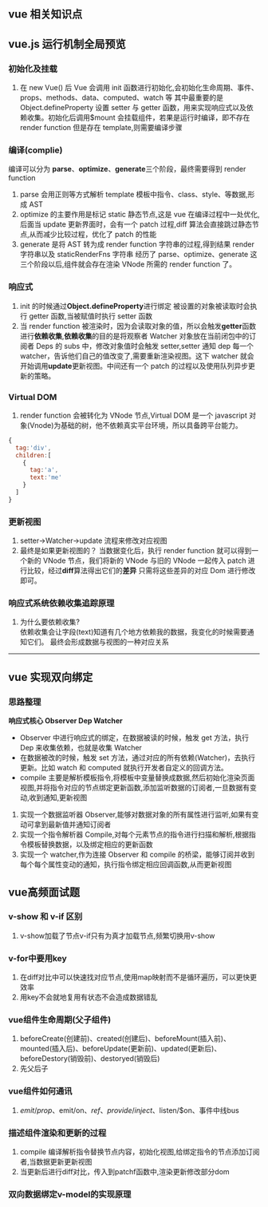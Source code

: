 ## vue 相关知识点

## vue.js 运行机制全局预览

### 初始化及挂载

1. 在 new Vue() 后 Vue 会调用 init 函数进行初始化,会初始化生命周期、事件、props、methods、data、computed、watch 等 其中最重要的是 Object.defineProperty 设置 setter 与 getter 函数，用来实现响应式以及依赖收集。初始化后调用\$mount 会挂载组件，若果是运行时编译，即不存在 render function 但是存在 template,则需要编译步骤

### 编译(complie)

编译可以分为 **parse**、**optimize**、**generate**三个阶段，最终需要得到 render function

1. parse 会用正则等方式解析 template 模板中指令、class、style、等数据,形成 AST
2. optimize 的主要作用是标记 static 静态节点,这是 vue 在编译过程中一处优化,后面当 update 更新界面时，会有一个 patch 过程,diff 算法会直接跳过静态节点,从而减少比较过程，优化了 patch 的性能
3. generate 是将 AST 转为成 render function 字符串的过程,得到结果 render 字符串以及 staticRenderFns 字符串
   经历了 parse、optimize、generate 这三个阶段以后,组件就会存在渲染 VNode 所需的 render function 了。

### 响应式

1. init 的时候通过**Object.defineProperty**进行绑定 被设置的对象被读取时会执行 getter 函数,当被赋值时执行 setter 函数
2. 当 render function 被渲染时，因为会读取对象的值，所以会触发**getter**函数进行**依赖收集**,**依赖收集**的目的是将观察者 Watcher 对象放在当前闭包中的订阅者 Deps 的 subs 中，修改对象值时会触发 setter,setter 通知 dep 每一个 watcher，告诉他们自己的值改变了,需要重新渲染视图。这下 watcher 就会开始调用**update**更新视图。中间还有一个 patch 的过程以及使用队列异步更新的策略。

### Virtual DOM

1. render function 会被转化为 VNode 节点,Virtual DOM 是一个 javascript 对象(Vnode)为基础的树，他不依赖真实平台环境，所以具备跨平台能力。

```js
{
  tag:'div',
  children:[
    {
      tag:'a',
      text:'me'
    }
  ]
}
```

### 更新视图

1. setter->Watcher->update 流程来修改对应视图
2. 最终是如果更新视图的？
   当数据变化后，执行 render function 就可以得到一个新的 VNode 节点，我们将新的 VNode 与旧的 VNode 一起传入 patch 进行比较，经过**diff**算法得出它们的**差异** 只需将这些差异的对应 Dom 进行修改即可。

### 响应式系统依赖收集追踪原理

1.  为什么要依赖收集?  
    依赖收集会让字段(text)知道有几个地方依赖我的数据，我变化的时候需要通知它们。
    最终会形成数据与视图的一种对应关系

---

## vue 实现双向绑定

### 思路整理

**响应式核心 Observer Dep Watcher**

- Observer 中进行响应式的绑定，在数据被读的时候，触发 get 方法，执行 Dep 来收集依赖，也就是收集 Watcher
- 在数据被改的时候，触发 set 方法，通过对应的所有依赖(Watcher)，去执行更新。比如 watch 和 computed 就执行开发者自定义的回调方法。
- compile 主要是解析模板指令,将模板中变量替换成数据,然后初始化渲染页面视图,并将指令对应的节点绑定更新函数,添加监听数据的订阅者,一旦数据有变动,收到通知,更新视图

1. 实现一个数据监听器 Observer,能够对数据对象的所有属性进行监听,如果有变动可拿到最新值并通知订阅者
2. 实现一个指令解析器 Compile,对每个元素节点的指令进行扫描和解析,根据指令模板替换数据，以及绑定相应的更新函数
3. 实现一个 watcher,作为连接 Observer 和 compile 的桥梁，能够订阅并收到每个每个属性变动的通知，执行指令绑定相应回调函数,从而更新视图

## vue高频面试题

### v-show 和 v-if 区别
1. v-show加载了节点v-if只有为真才加载节点,频繁切换用v-show
### v-for中要用key
1. 在diff对比中可以快速找对应节点,使用map映射而不是循环遍历，可以更快更效率
2. 用key不会就地复用有状态不会造成数据错乱
### vue组件生命周期(父子组件)
1. beforeCreate(创建前)、created(创建后)、beforeMount(插入前)、mounted(插入后)、beforeUpdate(更新前)、updated(更新后)、beforeDestory(销毁前)、destoryed(销毁后)
2. 先父后子
### vue组件如何通讯
1. $emit/prop、$emit/on、$ref、provide/inject、$listen/$on、事件中线bus
### 描述组件渲染和更新的过程
1. compile 编译解析指令替换节点内容，初始化视图,给绑定指令的节点添加订阅者,当数据更新更新视图
2. 当更新后进行diff对比，传入到patchf函数中,渲染更新修改部分dom
### 双向数据绑定v-model的实现原理
